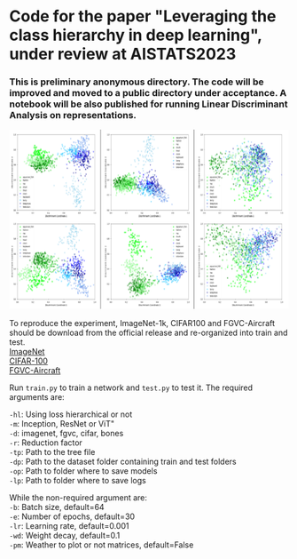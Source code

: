 # Code for the paper "Leveraging the class hierarchy in deep learning", under review at AISTATS2023

### This is preliminary anonymous directory. The code will be improved and moved to a public directory under acceptance. A notebook will be also published for running Linear Discriminant Analysis on representations.

![](assets/lda.PNG)

To reproduce the experiment, ImageNet-1k, CIFAR100 and FGVC-Aircraft should be download from the official release and re-organized into train and test.  
[ImageNet](https://www.image-net.org/challenges/LSVRC/index.php)  
[CIFAR-100](https://www.cs.toronto.edu/~kriz/cifar.html)  
[FGVC-Aircraft](https://www.robots.ox.ac.uk/~vgg/data/fgvc-aircraft/)    

Run ```train.py``` to train a network and ```test.py``` to test it. The required arguments are:

```-hl```: Using loss hierarchical or not  
```-m```: Inception, ResNet or ViT"  
```-d```: imagenet, fgvc, cifar, bones  
```-r```: Reduction factor  
```-tp```: Path to the tree file  
```-dp```: Path to the dataset folder containing train and test folders  
```-op```: Path to folder where to save models  
```-lp```: Path to folder where to save logs  

While the non-required argument are:  
```-b```: Batch size, default=64  
```-e```: Number of epochs, default=30  
```-lr```: Learning rate, default=0.001  
```-wd```: Weight decay, default=0.1  
```-pm```: Weather to plot or not matrices, default=False  

